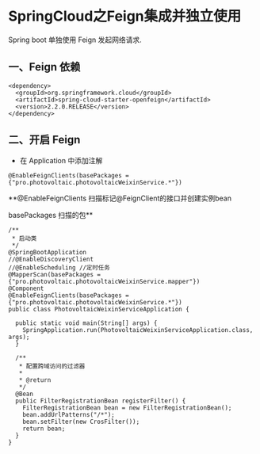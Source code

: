 # SpringCloud之Feign集成并独立使用
Spring boot 单独使用 Feign 发起网络请求.

## 一、Feign 依赖
```
<dependency>
  <groupId>org.springframework.cloud</groupId>
  <artifactId>spring-cloud-starter-openfeign</artifactId>
  <version>2.2.0.RELEASE</version>
</dependency>
```

## 二、开启 Feign

* 在 Application 中添加注解
```
@EnableFeignClients(basePackages = {"pro.photovoltaic.photovoltaicWeixinService.*"})
```
**@EnableFeignClients 扫描标记@FeignClient的接口并创建实例bean

basePackages 扫描的包**

```
/**
 * 启动类
 */
@SpringBootApplication
//@EnableDiscoveryClient
//@EnableScheduling //定时任务
@MapperScan(basePackages = {"pro.photovoltaic.photovoltaicWeixinService.mapper"})
@Component
@EnableFeignClients(basePackages = {"pro.photovoltaic.photovoltaicWeixinService.*"})
public class PhotovoltaicWeixinServiceApplication {

  public static void main(String[] args) {
    SpringApplication.run(PhotovoltaicWeixinServiceApplication.class, args);
  }

  /**
   * 配置跨域访问的过滤器
   *
   * @return
   */
  @Bean
  public FilterRegistrationBean registerFilter() {
    FilterRegistrationBean bean = new FilterRegistrationBean();
    bean.addUrlPatterns("/*");
    bean.setFilter(new CrosFilter());
    return bean;
  }
}

```
